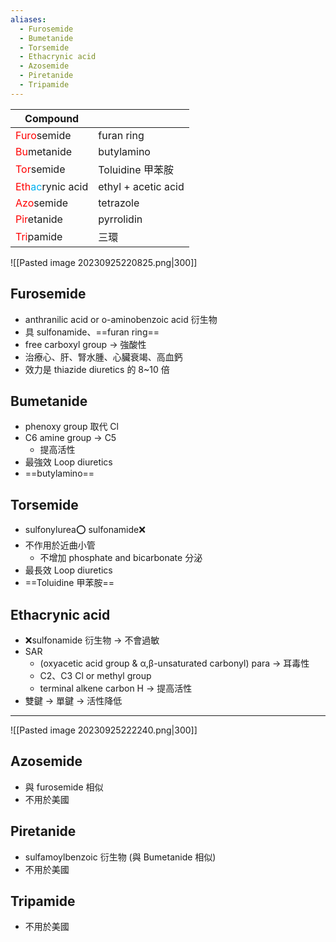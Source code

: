 ```yaml
---
aliases:
  - Furosemide
  - Bumetanide
  - Torsemide
  - Ethacrynic acid
  - Azosemide
  - Piretanide
  - Tripamide
---
```


| Compound                                                                              |                     |
| ------------------------------------------------------------------------------------- | ------------------- |
| <span style="color:#ff0000">Furo</span>semide                                         | furan ring          |
| <span style="color:#ff0000">Bu</span>metanide                                         | butylamino          |
| <span style="color:#ff0000">Tor</span>semide                                          | Toluidine 甲苯胺    |
| <span style="color:#ff0000">Eth</span><span style="color:#00b0f0">ac</span>rynic acid | ethyl + acetic acid |
| <span style="color:#ff0000">Azo</span>semide                                          | tetrazole           |
| <span style="color:#ff0000">Pir</span>etanide                                         | pyrrolidin          |
| <span style="color:#ff0000">Tri</span>pamide                                          | 三環                |

![[Pasted image 20230925220825.png|300]]
## Furosemide 
- anthranilic acid or o-aminobenzoic acid 衍生物
- 具 sulfonamide、==furan ring==
- free carboxyl group $\rightarrow$ 強酸性
- 治療心、肝、腎水腫、心臟衰竭、高血鈣
- 效力是 thiazide diuretics 的 8~10 倍
## Bumetanide
- phenoxy group 取代 Cl
- C6 amine group $\rightarrow$ C5
	- 提高活性
- 最強效 Loop diuretics
- ==butylamino==
## Torsemide 
- sulfonylurea⭕ sulfonamide❌
- 不作用於近曲小管
	- 不增加 phosphate and bicarbonate 分泌
- 最長效 Loop diuretics
- ==Toluidine 甲苯胺==
## Ethacrynic acid
- ❌sulfonamide 衍生物 $\rightarrow$ 不會過敏
- SAR
	- (oxyacetic acid group & α,β-unsaturated carbonyl) para $\rightarrow$ 耳毒性
	- C2、C3 Cl or methyl group
	- terminal alkene carbon H $\rightarrow$ 提高活性
- 雙鍵 $\rightarrow$ 單鍵 $\rightarrow$ 活性降低


---
![[Pasted image 20230925222240.png|300]]
## Azosemide
- 與 furosemide 相似
- 不用於美國
## Piretanide
- sulfamoylbenzoic 衍生物 (與 Bumetanide 相似)
- 不用於美國
## Tripamide
- 不用於美國


